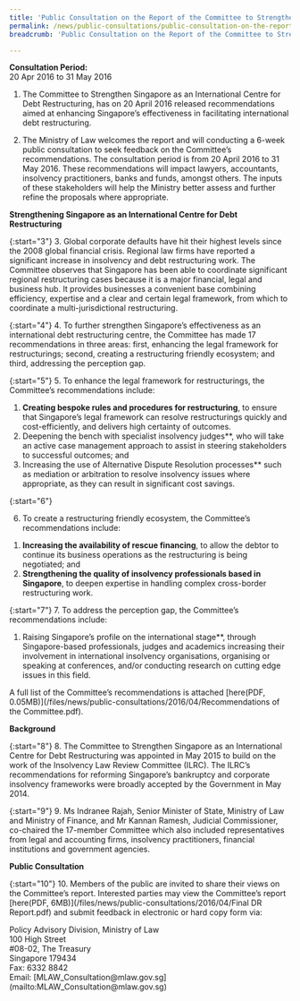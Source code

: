 ```yaml
---
title: 'Public Consultation on the Report of the Committee to Strengthen Singapore as an International Centre for Debt Restructuring'
permalink: /news/public-consultations/public-consultation-on-the-report-of-the-committee-to-strengthen/
breadcrumb: 'Public Consultation on the Report of the Committee to Strengthen Singapore as an International Centre for Debt Restructuring'

---
```



**Consultation Period:**  
20 Apr 2016 to 31 May 2016

1. The Committee to Strengthen Singapore as an International Centre for Debt Restructuring, has on 20 April 2016 released recommendations aimed at enhancing Singapore’s effectiveness in facilitating international debt restructuring.


2. The Ministry of Law welcomes the report and will conducting a 6-week public consultation to seek feedback on the Committee’s recommendations. The consultation period is from 20 April 2016 to 31 May 2016. These recommendations will impact lawyers, accountants, insolvency practitioners, banks and funds, amongst others. The inputs of these stakeholders will help the Ministry better assess and further refine the proposals where appropriate.  


**Strengthening Singapore as an International Centre for Debt Restructuring**

{:start="3"}
3. Global corporate defaults have hit their highest levels since the 2008 global financial crisis. Regional law firms have reported a significant increase in insolvency and debt restructuring work. The Committee observes that Singapore has been able to coordinate significant regional restructuring cases because it is a major financial, legal and business hub. It provides businesses a convenient base combining efficiency, expertise and a clear and certain legal framework, from which to coordinate a multi-jurisdictional restructuring.

 
{:start="4"}
4. To further strengthen Singapore’s effectiveness as an international debt restructuring centre, the Committee has made 17 recommendations in three areas: first, enhancing the legal framework for restructurings; second, creating a restructuring friendly ecosystem; and third, addressing the perception gap.

 
{:start="5"}
5. To enhance the legal framework for restructurings, the Committee’s recommendations include:

<ol class="list-style-type:lower-roman">
 <li><b>Creating bespoke rules and procedures for restructuring</b>, to ensure that Singapore’s legal framework can resolve
  restructurings quickly and cost-efficiently, and delivers high certainty of outcomes.</li>
 <li>Deepening the bench with specialist insolvency judges**, who will take an active case management approach to assist in
  steering stakeholders to successful outcomes; and</li>
 <li>Increasing the use of Alternative Dispute Resolution processes** such as mediation or arbitration to resolve insolvency
  issues where appropriate, as they can result in significant cost savings.</li>
</ol>
 
{:start="6"}

6. To create a restructuring friendly ecosystem, the Committee’s recommendations include:
<ol class="list-style-type:lower-roman">
 <li><b>Increasing the availability of rescue financing</b>, to allow the debtor to continue its business operations as the restructuring is being negotiated; and</li>
 <li><b>Strengthening the quality of insolvency professionals based in Singapore</b>, to deepen expertise in handling complex cross-border restructuring work.</li>
</ol>

 
{:start="7"}
7. To address the perception gap, the Committee’s recommendations include:

<ol class="list-style-type:lower-roman">
 <li>Raising Singapore’s profile on the international stage**, through Singapore-based professionals, judges and academics
  increasing their involvement in international insolvency organisations, organising or speaking at conferences, and/or
  conducting research on cutting edge issues in this field.</li>
</ol>

A full list of the Committee’s recommendations is attached [here(PDF, 0.05MB)](/files/news/public-consultations/2016/04/Recommendations of the Committee.pdf).

 

**Background**

 
{:start="8"}
8. The Committee to Strengthen Singapore as an International Centre for Debt Restructuring was appointed in May 2015 to build on the work of the Insolvency Law Review Committee (ILRC). The ILRC’s recommendations for reforming Singapore’s bankruptcy and corporate insolvency frameworks were broadly accepted by the Government in May 2014.  

 
{:start="9"}
9. Ms Indranee Rajah, Senior Minister of State, Ministry of Law and Ministry of Finance, and Mr Kannan Ramesh, Judicial Commissioner, co-chaired the 17-member Committee which also included representatives from legal and accounting firms, insolvency practitioners, financial institutions and government agencies.


**Public Consultation**

{:start="10"}
10. Members of the public are invited to share their views on the Committee’s report. Interested parties may view the Committee’s report [here(PDF, 6MB)](/files/news/public-consultations/2016/04/Final DR Report.pdf) and submit feedback in electronic or hard copy form via:

<p class="address-centered">
Policy Advisory Division, Ministry of Law<br>
100 High Street<br>
#08-02, The Treasury<br>
Singapore 179434<br>
Fax: 6332 8842<br>
Email: [MLAW_Consultation@mlaw.gov.sg](mailto:MLAW_Consultation@mlaw.gov.sg)
</p>


